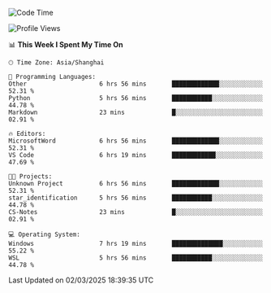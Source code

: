 <!--START_SECTION:waka-->
![Code Time](http://img.shields.io/badge/Code%20Time-2%2C341%20hrs%205%20mins-blue)

![Profile Views](http://img.shields.io/badge/Profile%20Views-3-blue)

📊 **This Week I Spent My Time On** 

```text
🕑︎ Time Zone: Asia/Shanghai

💬 Programming Languages: 
Other                    6 hrs 56 mins       █████████████░░░░░░░░░░░░   52.31 % 
Python                   5 hrs 56 mins       ███████████░░░░░░░░░░░░░░   44.78 % 
Markdown                 23 mins             █░░░░░░░░░░░░░░░░░░░░░░░░   02.91 % 

🔥 Editors: 
MicrosoftWord            6 hrs 56 mins       █████████████░░░░░░░░░░░░   52.31 % 
VS Code                  6 hrs 19 mins       ████████████░░░░░░░░░░░░░   47.69 % 

🐱‍💻 Projects: 
Unknown Project          6 hrs 56 mins       █████████████░░░░░░░░░░░░   52.31 % 
star_identification      5 hrs 56 mins       ███████████░░░░░░░░░░░░░░   44.78 % 
CS-Notes                 23 mins             █░░░░░░░░░░░░░░░░░░░░░░░░   02.91 % 

💻 Operating System: 
Windows                  7 hrs 19 mins       ██████████████░░░░░░░░░░░   55.22 % 
WSL                      5 hrs 56 mins       ███████████░░░░░░░░░░░░░░   44.78 % 
```


 Last Updated on 02/03/2025 18:39:35 UTC
<!--END_SECTION:waka-->